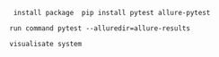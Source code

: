 ``` install package  pip install pytest allure-pytest```

``` run command pytest --alluredir=allure-results ```

```visualisate system ```